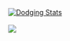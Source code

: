 <a href="https://github.com/dodging">
  <img align="center" src="https://github-readme-stats.vercel.app/api?username=dodging&show_icons=true&include_all_commits=true&show_icons=true&title_color=fff&icon_color=79ff97&text_color=9f9f9f&bg_color=151515"%20alt="Dodging%20Stats" alt="Dodging Stats" />
</a>
<br><br>
<a href="https://github.com/dodging?tab=repositories">
  <img align="center" src="https://github-readme-stats.vercel.app/api/top-langs/?username=exploit&layout=compact&show_icons=true&title_color=fff&icon_color=79ff97&text_color=9f9f9f&bg_color=151515" />
</a>
<br>
<br>

